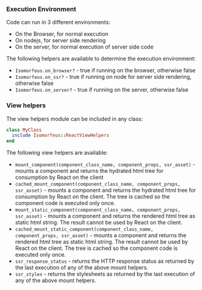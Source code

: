 ### Execution Environment
Code can run in 3 different environments:
- On the Browser, for normal execution
- On nodejs, for server side rendering
- On the server, for normal execution of server side code

The following helpers are available to determine the execution environment:
- `Isomorfeus.on_browser?` - true if running on the browser, otherwise false
- `Isomorfeus.on_ssr?` - true if running on node for server side rendering, otherwise false
- `Isomorfeus.on_server?` - true if running on the server, otherwise false

### View helpers
The view helpers module can be included in any class:
```ruby
class MyClass
  include Isomorfeus::ReactViewHelpers
end
```

The following view helpers are available:

- `mount_component(component_class_name, component_props, ssr_asset)` - mounts a component and returns the hydrated html tree for consumption
 by React on the client
- `cached_mount_component(component_class_name, component_props, ssr_asset)` - mounts a component and returns the hydrated html tree for consumption
 by React on the client. The tree is cached so the component code is executed only once.
- `mount_static_component(component_class_name, component_props, ssr_asset)` - mounts a component and returns the rendered html tree as static html
 string. The result cannot be used by React on the client.
- `cached_mount_static_component(component_class_name, component_props, ssr_asset)` - mounts a component and returns the rendered html tree as static html
 string. The result cannot be used by React on the client. The tree is cached so the component code is executed only once.
- `ssr_response_status` - returns the HTTP response status as returned by the last execution of any of the above mount helpers.
- `ssr_styles` - returns the stylesheets as returned by the last execution of any of the above mount helpers.
